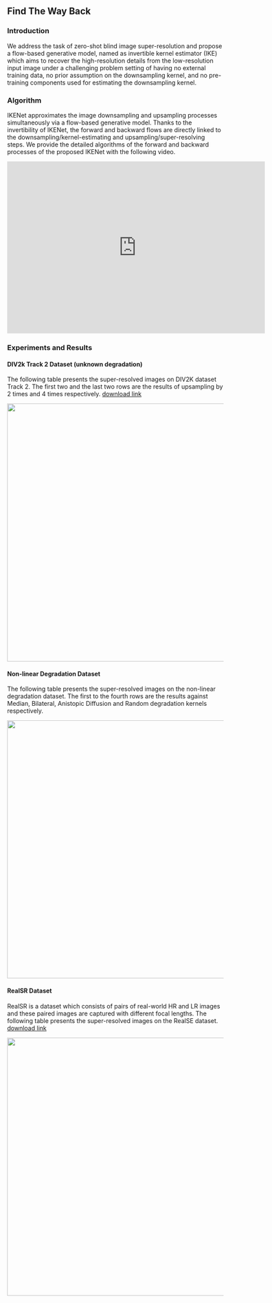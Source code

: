 ## Find The Way Back

### Introduction
We address the task of zero-shot blind image super-resolution and propose a flow-based generative model, named as invertible kernel estimator (IKE) which aims to recover the high-resolution details from the low-resolution input image under a challenging problem setting of having no external training data, no prior assumption on the downsampling kernel, and no pre-training components used for estimating the downsampling kernel.

### Algorithm
IKENet approximates the image downsampling and upsampling processes simultaneously via a flow-based generative model. Thanks to the invertibility of IKENet, the forward and backward flows are directly linked to the downsampling/kernel-estimating and upsampling/super-resolving steps. We provide the detailed algorithms of the forward and backward processes of the proposed IKENet with the following video.
<div style="text-align:center;">
<iframe width="600" height="400" src="https://www.youtube.com/embed/r59-rO4IVmQ" frameborder="0" allow="autoplay; encrypted-media" allowfullscreen></iframe></div>

### Experiments and Results
#### DIV2k Track 2 Dataset (unknown degradation)
The following table presents the super-resolved images on DIV2K dataset Track 2. The first two and the last two rows are the results of upsampling by 2 times and 4 times respectively.
[download link](https://data.vision.ee.ethz.ch/cvl/DIV2K/)
<!-- ![image](https://user-images.githubusercontent.com/11616733/135750391-39cfeccc-527d-4f29-b6db-8fd5357e234a.png) -->
<img src="https://user-images.githubusercontent.com/11616733/135750391-39cfeccc-527d-4f29-b6db-8fd5357e234a.png" width="600">

#### Non-linear Degradation Dataset
The following table presents the super-resolved images on the non-linear degradation dataset. The first to the fourth rows are the results against Median, Bilateral, Anistopic Diffusion and Random degradation kernels respectively.
<!-- ![image](https://user-images.githubusercontent.com/11616733/135753632-37837dd2-f4d1-4cb7-bc36-64b92e445d98.png) -->
<img src="https://user-images.githubusercontent.com/11616733/135753632-37837dd2-f4d1-4cb7-bc36-64b92e445d98.png" width="600">

#### RealSR Dataset
RealSR is a dataset which consists of pairs of real-world HR and LR images and these paired images are captured with different focal lengths. The following table presents the super-resolved images on the RealSE dataset. 
[download link](https://github.com/csjcai/RealSR)
<!-- ![image](https://user-images.githubusercontent.com/11616733/135754488-46e5dcff-bf60-490c-ba46-08de6114e85f.png) -->
<img src="https://user-images.githubusercontent.com/11616733/135754488-46e5dcff-bf60-490c-ba46-08de6114e85f.png" width="600">


